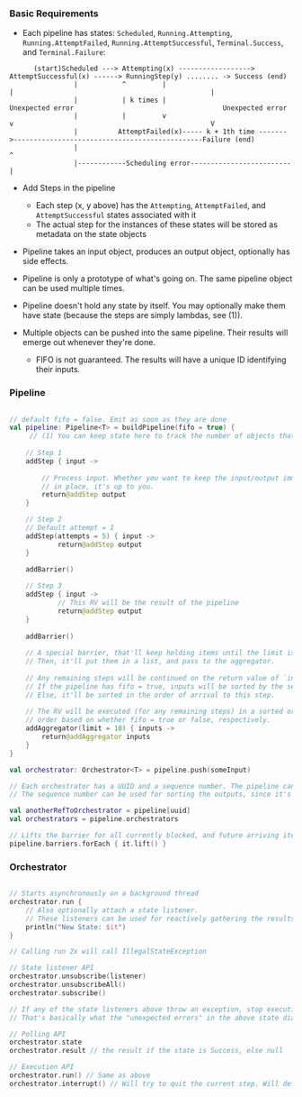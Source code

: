 ### Basic Requirements
- Each pipeline has states: `Scheduled`, `Running.Attempting`, `Running.AttemptFailed`, `Running.AttemptSuccessful`, `Terminal.Success`, and `Terminal.Failure`:

```
      (start)Scheduled ---> Attempting(x) ------------------> AttemptSuccessful(x) ------> RunningStep(y) ........ -> Success (end)
                |           ^         |                               |                                                 |
                |           | k times |                           Unexpected error                                     Unexpected error
                |           |         v                               v                                                 V
                |          AttemptFailed(x)----- k + 1th time ------->-----------------------------------------------Failure (end)
                |                                                     ^
                |------------Scheduling error-------------------------|
```
- Add Steps in the pipeline
    - Each step (x, y above) has the `Attempting`, `AttemptFailed`, and `AttemptSuccessful` states associated with it
    - The actual step for the instances of these states will be stored as metadata on the state objects

- Pipeline takes an input object, produces an output object, optionally has side effects.
- Pipeline is only a prototype of what's going on. The same pipeline object can be used multiple times.
- Pipeline doesn't hold any state by itself. You may optionally make them have state (because the steps are simply lambdas, see (1)).
- Multiple objects can be pushed into the same pipeline. Their results will emerge out whenever they're done.
	- FIFO is not guaranteed. The results will have a unique ID identifying their inputs. 

### Pipeline
```kt

// default fifo = false. Emit as soon as they are done
val pipeline: Pipeline<T> = buildPipeline(fifo = true) {
	 // (1) You can keep state here to track the number of objects that passed through the pipeline.
	 
    // Step 1
    addStep { input ->
        
        // Process input. Whether you want to keep the input/output immutable, or mutate them
        // in place, it's up to you.
        return@addStep output
    }

    // Step 2
    // Default attempt = 1
    addStep(attempts = 5) { input ->
			return@addStep output
    }
    
    addBarrier()

    // Step 3
    addStep { input ->
    		// This RV will be the result of the pipeline
			return@addStep output
    }
    
    addBarrier()
    
    // A special barrier, that'll keep holding items until the limit is reached.
    // Then, it'll put them in a list, and pass to the aggregator.
    
    // Any remaining steps will be continued on the return value of `inputs`.
    // If the pipeline has fifo = true, inputs will be sorted by the sequence number.
    // Else, it'll be sorted in the order of arrival to this step.
    
    // The RV will be executed (for any remaining steps) in a sorted order, or the return value's
    // order based on whether fifo = true or false, respectively. 
    addAggregator(limit = 10) { inputs ->
        return@addAggregator inputs
    }
} 

val orchestrator: Orchestrator<T> = pipeline.push(someInput)

// Each orchestrator has a UUID and a sequence number. The pipeline can be polled for orchestrator by the UUID.
// The sequence number can be used for sorting the outputs, since it's not a FIFO by default.

val anotherRefToOrchestrator = pipeline[uuid]
val orchestrators = pipeline.orchestrators

// Lifts the barrier for all currently blocked, and future arriving items
pipeline.barriers.forEach { it.lift() }
```


### Orchestrator
```kt

// Starts asynchronously on a background thread
orchestrator.run {
    // Also optionally attach a state listener.
    // These listeners can be used for reactively gathering the results vs. polling
    println("New State: $it")
}

// Calling run 2x will call IllegalStateException

// State listener API
orchestrator.unsubscribe(listener)
orchestrator.unsubscribeAll()
orchestrator.subscribe()

// If any of the state listeners above throw an exception, stop executing the steps, and move to the Failure state.
// That's basically what the "unexpected errors" in the above state diagram are.

// Polling API
orchestrator.state
orchestrator.result // the result if the state is Success, else null

// Execution API
orchestrator.run() // Same as above
orchestrator.interrupt() // Will try to quit the current step. Will definitely stop before the next step is run.
```